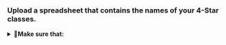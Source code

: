 <link rel="stylesheet" href="styling.css">

### Upload a spreadsheet that contains the names of your 4-Star classes.


<details>

<summary><span>🔽</span><strong>Make sure that:</strong></summary>

<br>

<!-- <h4 id="make-sure-that">Make sure that:</h4> -->

<ul>
  <li>Each row contains a date and a class name, followed by the names of 4-Star classes</li>
  <li>The date is in the format MM/DD/YYYY HH:MM:SS, which is the format provided automatically by Google Forms</li>
  <li>Your spreadsheet is in the CSV (Comma Separated Values) Format</li>
  <li>No data value contains the comma (,) character</li>
</ul>

<h4 id="heres-an-example-of-what-your-spreadsheet-could-look-like">Here’s an example of what your spreadsheet could look like:</h4>

<div class="language-plaintext highlighter-rouge"><div class="highlight"><pre class="highlight"><code>4-StarClasses.csv
    9/1/2023 10:01:10,Library,Wong
    9/7/2023 14:51:12,Art,Wong,Tree
    9/1/2023 9:19:43,Library,Wong,Light,Book
    ...
</code></pre></div></div>



</details>




<!-- #### Make sure that:

- Each row contains a date and a class name, followed by the names of 4-Star classes.
- The date is in the format MM/DD/YYYY HH:MM:SS, which is the format provided automatically by Google Forms.
- Your spreadsheet is in the CSV (Comma Separated Values) Format -->



<!-- #### Here's an example of what your spreadsheet could look like:

    4-StarClasses.csv
        9/1/2023 10:01:10,Library,Wong
        9/7/2023 14:51:12,Art,Wong,Tree
        9/1/2023 9:19:43,Library,Wong,Light,Book
        ... -->